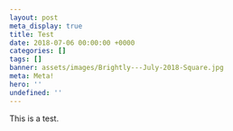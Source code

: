 ```yaml
---
layout: post
meta_display: true
title: Test
date: 2018-07-06 00:00:00 +0000
categories: []
tags: []
banner: assets/images/Brightly---July-2018-Square.jpg
meta: Meta!
hero: ''
undefined: ''
---
```

This is a test.